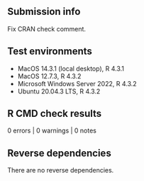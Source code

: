 ## Submission info

Fix CRAN check comment.

## Test environments

* MacOS 14.3.1 (local desktop), R 4.3.1
* MacOS 12.7.3, R 4.3.2
* Microsoft Windows Server 2022, R 4.3.2
* Ubuntu 20.04.3 LTS, R 4.3.2

## R CMD check results

0 errors | 0 warnings | 0 notes

## Reverse dependencies

There are no reverse dependencies.

